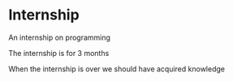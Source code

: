 # Internship

An internship on programming

The internship is for 3 months

When the internship is over we should have acquired knowledge